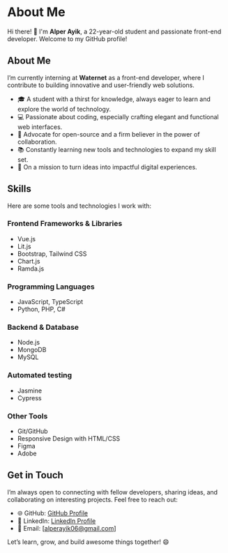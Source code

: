 # About Me

Hi there! 👋 I'm **Alper Ayik**, a 22-year-old student and passionate front-end developer. Welcome to my GitHub profile!

## About Me
I’m currently interning at **Waternet** as a front-end developer, where I contribute to building innovative and user-friendly web solutions. 

- 🎓 A student with a thirst for knowledge, always eager to learn and explore the world of technology.
- 💻 Passionate about coding, especially crafting elegant and functional web interfaces.
- 🌟 Advocate for open-source and a firm believer in the power of collaboration.
- 📚 Constantly learning new tools and technologies to expand my skill set.
- 🚀 On a mission to turn ideas into impactful digital experiences.

## Skills

Here are some tools and technologies I work with:

### **Frontend Frameworks & Libraries**
- Vue.js
- Lit.js
- Bootstrap, Tailwind CSS
- Chart.js
- Ramda.js

### **Programming Languages**
- JavaScript, TypeScript
- Python, PHP, C#

### **Backend & Database**
- Node.js
- MongoDB
- MySQL

### **Automated testing**
- Jasmine
- Cypress

### **Other Tools**
- Git/GitHub
- Responsive Design with HTML/CSS
- Figma
- Adobe

## Get in Touch

I’m always open to connecting with fellow developers, sharing ideas, and collaborating on interesting projects. Feel free to reach out:

- 🌐 GitHub: [GitHub Profile](https://github.com/AlperAyik)
- 💼 LinkedIn: [LinkedIn Profile](https://www.linkedin.com/in/alper-ayik-5b8812209/)
- 📧 Email: [alperayik06@gmail.com]

Let’s learn, grow, and build awesome things together! 😄
